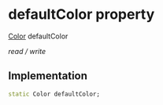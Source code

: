 


# defaultColor property






[Color](https://api.flutter.dev/flutter/dart-ui/Color-class.html) defaultColor
  
_read / write_






## Implementation

```dart
static Color defaultColor;


```







